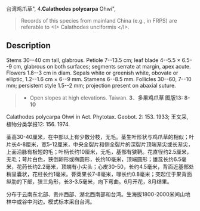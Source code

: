台湾鸡爪草",
4.**Calathodes polycarpa** Ohwi",

> Records of this species from mainland China (e.g., in FRPS) are referable to &lt;I&gt; Calathodes unciformis &lt;/I&gt;.

## Description
Stems 30--40 cm tall, glabrous. Petiole 7--13.5 cm; leaf blade 4--5.5 × 6.5--9 cm, glabrous on both surfaces; segments serrate at margin, apex acute. Flowers 1.8--3 cm in diam. Sepals white or greenish white, obovate or elliptic, 1.2--1.6 cm × 6--9 mm. Stamens 6--8.5 mm. Follicles 30--60, 7--10 mm; persistent style 1.5--2 mm; projection present on abaxial suture.

> * Open slopes at high elevations. Taiwan.
**3．多果鸡爪草 图版13: 8-10**

Calathodes polycarpa Ohwi in Act. Phytotax. Geobot. 2: 153. 1933; 王文采, 植物分类学报12: 156. 1974.

茎高30-40厘米，在中部以上有少数分枝，无毛。茎生叶形状与鸡爪草的相似；叶片长4-8厘米，宽5-12厘米，中央全裂片和侧全裂片的深裂片顶端渐尖或长渐尖，上面沿脉有极短的毛；叶柄长约10厘米，无毛，基部有狭鞘。花直径约2.5厘米，无毛；萼片白色，狭倒卵形或椭圆形，长约10毫米，顶端圆形；雄蕊长约6.5毫米，花药长约2.2毫米，顶端有小尖头；心皮30-50，长约4.5毫米，背面近基部处稍呈囊状，花柱长约1毫米。蓇葖果长7-8毫米，喙长约0.8毫米；突起位于果背面纵肋的下部，狭三角形，长3-3.5毫米，向下弯曲。6月开花，8月结果。

分布于云南东北部、贵州西部、湖北西南部和台湾。生海拔1800-2000米间山地林中或谷中沟边。模式标本采自台湾。
